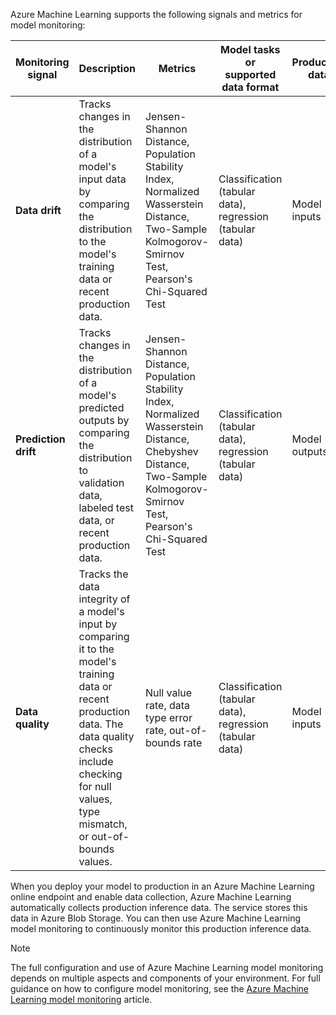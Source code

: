 Azure Machine Learning supports the following signals and metrics for model monitoring:

| Monitoring signal | Description | Metrics | Model tasks or supported data format | Production data | Reference data |
|---|---|---|---|---|---|
| **Data drift** | Tracks changes in the distribution of a model's input data by comparing the distribution to the model's training data or recent production data. | Jensen-Shannon Distance, Population Stability Index, Normalized Wasserstein Distance, Two-Sample Kolmogorov-Smirnov Test, Pearson's Chi-Squared Test | Classification (tabular data), regression (tabular data) | Model inputs | Recent production data or training data |
| **Prediction drift** | Tracks changes in the distribution of a model's predicted outputs by comparing the distribution to validation data, labeled test data, or recent production data. | Jensen-Shannon Distance, Population Stability Index, Normalized Wasserstein Distance, Chebyshev Distance, Two-Sample Kolmogorov-Smirnov Test, Pearson's Chi-Squared Test | Classification (tabular data), regression (tabular data) | Model outputs | Recent production data or validation data |
| **Data quality** | Tracks the data integrity of a model's input by comparing it to the model's training data or recent production data. The data quality checks include checking for null values, type mismatch, or out-of-bounds values. | Null value rate, data type error rate, out-of-bounds rate | Classification (tabular data), regression (tabular data) | Model inputs | Recent production data or training data |

When you deploy your model to production in an Azure Machine Learning online endpoint and enable data collection, Azure Machine Learning automatically collects production inference data. The service stores this data in Azure Blob Storage. You can then use Azure Machine Learning model monitoring to continuously monitor this production inference data.

> [!NOTE]
> The full configuration and use of Azure Machine Learning model monitoring depends on multiple aspects and components of your environment. For full guidance on how to configure model monitoring, see the [Azure Machine Learning model monitoring](/azure/machine-learning/concept-model-monitoring) article.
